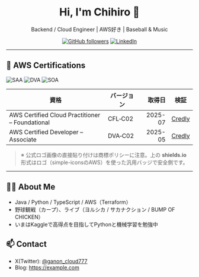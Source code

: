 <!-- プロフィールのヒーロー -->
<h1 align="center">Hi, I'm Chihiro 👋</h1>
<p align="center">
  Backend / Cloud Engineer | AWS好き | Baseball & Music
</p>

<!-- SNSやポートフォリオがあればここにバッジで -->
<p align="center">
  <a href="https://github.com/あなたのID"><img alt="GitHub followers" src="https://img.shields.io/github/followers/あなたのID?style=social"></a>
  <a href="https://www.linkedin.com/in/8aa86a291/"><img alt="LinkedIn" src="https://img.shields.io/badge/LinkedIn-Profile-0A66C2?logo=linkedin&logoColor=white"></a>
</p>

---

## 🏅 AWS Certifications

<!-- 代表資格はバッジでドン -->
<p>
  <img alt="SAA" src="https://img.shields.io/badge/AWS%20Certified-Solutions%20Architect%20(Associate)-232F3E?logo=amazonaws&logoColor=white">
  <img alt="DVA" src="https://img.shields.io/badge/AWS%20Certified-Developer%20(Associate)-232F3E?logo=amazonaws&logoColor=white">
  <img alt="SOA" src="https://img.shields.io/badge/AWS%20Certified-SysOps%20Administrator%20(Associate)-232F3E?logo=amazonaws&logoColor=white">
  <!-- 他にも: SAA-C03 / DVA-C02 / SOA-C02 / SAP-C02 / DAS-C01 / SCS-C02 など -->
</p>

<!-- 詳細は箇条書き or テーブルで。Credlyの公開リンクがあれば入れると信頼度UP -->
| 資格 | バージョン | 取得日  | 検証 |
|---|---|---:|---|
| AWS Certified Cloud Practitioner  – Foundational | CFL‑C02 | 2025-07  | [Credly](https://www.credly.com/users/あなた) |
| AWS Certified Developer – Associate | DVA‑C02 | 2025-05  | [Credly](https://www.credly.com/users/あなた) |

> ※ 公式ロゴ画像の直接貼り付けは商標ポリシーに注意。上の **shields.io** 形式はロゴ（simple-iconsのAWS）を使った汎用バッジで安全側です。

---

## 🧑‍💻 About Me
- Java / Python / TypeScript / AWS（Terraform）
- 野球観戦（カープ）、ライブ（ヨルシカ / サカナクション / BUMP OF CHICKEN）
- いまはKaggleで高得点を目指してPythonと機械学習を勉強中

## 📫 Contact
- X(Twitter): [@ganon_cloud777](https://x.com/ganon_cloud777)
- Blog: https://example.com

